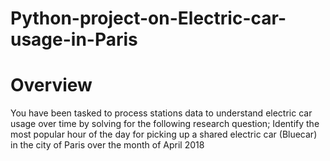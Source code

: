 # Python-project-on-Electric-car-usage-in-Paris
# Overview
You have been tasked to process stations data to understand electric car usage over time by solving for the following research question; Identify the most popular hour of the day for picking up a shared electric car (Bluecar) in the city of Paris over the month of April 2018
